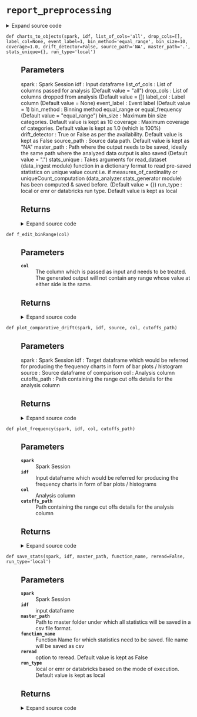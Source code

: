 # <code>report_preprocessing</code>
<details class="source">
<summary>
<span>Expand source code</span>
</summary>
<pre>
```python
import subprocess
from pathlib import Path

import numpy as np
import pandas as pd
import plotly.express as px
import plotly.graph_objects as go
import pyspark
from loguru import logger
from pyspark.sql import functions as F
from pyspark.sql import types as T
from pyspark.sql.window import Window

from anovos.data_analyzer.stats_generator import uniqueCount_computation
from anovos.data_ingest.data_ingest import read_dataset
from anovos.data_transformer.transformers import (
    outlier_categories,
    imputation_MMM,
    attribute_binning,
)
from anovos.shared.utils import attributeType_segregation, ends_with

global_theme = px.colors.sequential.Plasma
global_theme_r = px.colors.sequential.Plasma_r
global_plot_bg_color = "rgba(0,0,0,0)"
global_paper_bg_color = "rgba(0,0,0,0)"
num_cols = []
cat_cols = []


def master_to_local(master_path):
    """

    Parameters
    ----------
    master_path


    Returns
    -------

    """
    punctuations = ":"
    for x in master_path:
        if x in punctuations:
            local_path = master_path.replace(x, "")
            local_path = "/" + local_path
    return local_path


def save_stats(spark, idf, master_path, function_name, reread=False, run_type="local"):
    """

    Parameters
    ----------
    spark
        Spark Session
    idf
        input dataframe
    master_path
        Path to master folder under which all statistics will be saved in a csv file format.
    function_name
        Function Name for which statistics need to be saved. file name will be saved as csv
    reread
        option to reread. Default value is kept as False
    run_type
        local or emr or databricks based on the mode of execution. Default value is kept as local

    Returns
    -------

    """
    if run_type == "local":
        local_path = master_path
    elif run_type == "databricks":
        local_path = master_to_local(master_path)
    elif run_type == "emr":
        local_path = "report_stats"
    else:
        raise ValueError("Invalid run_type")

    Path(local_path).mkdir(parents=True, exist_ok=True)

    idf.toPandas().to_csv(ends_with(local_path) + function_name + ".csv", index=False)

    if run_type == "emr":
        bash_cmd = (
            "aws s3 cp "
            + ends_with(local_path)
            + function_name
            + ".csv "
            + ends_with(master_path)
        )

        subprocess.check_output(["bash", "-c", bash_cmd])

    if reread:
        odf = spark.read.csv(
            ends_with(master_path) + function_name + ".csv",
            header=True,
            inferSchema=True,
        )
        return odf


def edit_binRange(col):
    """

    Parameters
    ----------
    col
        The column which is passed as input and needs to be treated.
        The generated output will not contain any range whose value at either side is the same.

    Returns
    -------

    """
    try:
        list_col = col.split("-")
        deduped_col = list(set(list_col))
        if len(list_col) != len(deduped_col):
            return deduped_col[0]
        else:
            return col
    except Exception as e:
        logger.error(f"processing failed during edit_binRange, error {e}")
        pass


f_edit_binRange = F.udf(edit_binRange, T.StringType())


def binRange_to_binIdx(spark, col, cutoffs_path):
    """

    Parameters
    ----------
    spark
        Spark Session
    col
        The input column which is needed to by mapped with respective index
    cutoffs_path
        paths containing the range cutoffs applicable for each index

    Returns
    -------

    """
    bin_cutoffs = (
        spark.read.parquet(cutoffs_path)
        .where(F.col("attribute") == col)
        .select("parameters")
        .rdd.flatMap(lambda x: x)
        .collect()[0]
    )
    bin_ranges = []
    max_cat = len(bin_cutoffs) + 1
    for idx in range(0, max_cat):
        if idx == 0:
            bin_ranges.append("<= " + str(round(bin_cutoffs[idx], 4)))
        elif idx < (max_cat - 1):
            bin_ranges.append(
                str(round(bin_cutoffs[idx - 1], 4))
                + "-"
                + str(round(bin_cutoffs[idx], 4))
            )
        else:
            bin_ranges.append("> " + str(round(bin_cutoffs[idx - 1], 4)))
    mapping = spark.createDataFrame(
        zip(range(1, max_cat + 1), bin_ranges), schema=["bin_idx", col]
    )
    return mapping


def plot_frequency(spark, idf, col, cutoffs_path):
    """

    Parameters
    ----------
    spark
        Spark Session
    idf
        Input dataframe which would be referred for producing the frequency charts in form of
        bar plots / histograms
    col
        Analysis column
    cutoffs_path
        Path containing the range cut offs details for the analysis column

    Returns
    -------

    """
    odf = (
        idf.groupBy(col)
        .count()
        .withColumn(
            "count_%",
            100 * (F.col("count") / F.sum("count").over(Window.partitionBy())),
        )
        .withColumn(col, f_edit_binRange(col))
    )

    if col in cat_cols:
        odf_pd = odf.orderBy("count", ascending=False).toPandas().fillna("Missing")
        odf_pd.loc[odf_pd[col] == "others", col] = "others*"

    if col in num_cols:
        mapping = binRange_to_binIdx(spark, col, cutoffs_path)
        odf_pd = (
            odf.join(mapping, col, "left_outer")
            .orderBy("bin_idx")
            .toPandas()
            .fillna("Missing")
        )

    fig = px.bar(
        odf_pd,
        x=col,
        y="count",
        text=odf_pd["count_%"].apply(lambda x: "{0:1.2f}%".format(x)),
        color_discrete_sequence=global_theme,
    )
    fig.update_traces(textposition="outside")
    fig.update_layout(title_text=str("Frequency Distribution for " + str(col.upper())))
    fig.update_xaxes(type="category")
    # fig.update_layout(barmode='stack', xaxis={'categoryorder':'total descending'})
    fig.layout.plot_bgcolor = global_plot_bg_color
    fig.layout.paper_bgcolor = global_paper_bg_color
    # plotly.offline.plot(fig, auto_open=False, validate=False, filename=f"{base_loc}/{file_name_}bar_graph.html")

    return fig


def plot_outlier(spark, idf, col, split_var=None, sample_size=500000):
    """

    Parameters
    ----------
    spark
        Spark Session
    idf
        Input dataframe which would be referred for capturing the outliers in form of violin charts
    col
        Analysis column
    split_var
        Column which is needed. Default value is kept as None
    sample_size
        Maximum Sample size. Default value is kept as 500000

    Returns
    -------

    """
    idf_sample = idf.select(col).sample(
        False, min(1.0, float(sample_size) / idf.count()), 0
    )
    idf_sample.persist(pyspark.StorageLevel.MEMORY_AND_DISK).count()
    idf_imputed = imputation_MMM(spark, idf_sample)
    idf_pd = idf_imputed.toPandas()
    fig = px.violin(
        idf_pd,
        y=col,
        color=split_var,
        box=True,
        points="outliers",
        color_discrete_sequence=[global_theme_r[8], global_theme_r[4]],
    )
    fig.layout.plot_bgcolor = global_plot_bg_color
    fig.layout.paper_bgcolor = global_paper_bg_color
    fig.update_layout(
        legend=dict(orientation="h", x=0.5, yanchor="bottom", xanchor="center")
    )

    return fig


def plot_eventRate(spark, idf, col, label_col, event_label, cutoffs_path):
    """

    Parameters
    ----------
    spark
        Spark Session
    idf
        Input dataframe which would be referred for producing the frequency charts in form of bar plots / histogram
    col
        Analysis column
    label_col
        Label column
    event_label :
        Event label
    cutoffs_path :
        Path containing the range cut offs details for the analysis column

    Returns
    -------

    """

    odf = (
        idf.withColumn(
            label_col, F.when(F.col(label_col) == event_label, 1).otherwise(0)
        )
        .groupBy(col)
        .pivot(label_col)
        .count()
        .fillna(0, subset=["0", "1"])
        .withColumn("event_rate", 100 * (F.col("1") / (F.col("0") + F.col("1"))))
        .withColumn("attribute_name", F.lit(col))
        .withColumn(col, f_edit_binRange(col))
    )

    if col in cat_cols:
        odf_pd = odf.orderBy("event_rate", ascending=False).toPandas()
        odf_pd.loc[odf_pd[col] == "others", col] = "others*"

    if col in num_cols:
        mapping = binRange_to_binIdx(spark, col, cutoffs_path)
        odf_pd = odf.join(mapping, col, "left_outer").orderBy("bin_idx").toPandas()

    fig = px.bar(
        odf_pd,
        x=col,
        y="event_rate",
        text=odf_pd["event_rate"].apply(lambda x: "{0:1.2f}%".format(x)),
        color_discrete_sequence=global_theme,
    )
    fig.update_traces(textposition="outside")
    fig.update_layout(
        title_text=str(
            "Event Rate Distribution for "
            + str(col.upper())
            + str(" [Target Variable : " + str(event_label) + str("]"))
        )
    )
    fig.update_xaxes(type="category")
    fig.layout.plot_bgcolor = global_plot_bg_color
    fig.layout.paper_bgcolor = global_paper_bg_color
    # plotly.offline.plot(fig, auto_open=False, validate=False, filename=f"{base_loc}/{file_name_}feat_analysis_label.html")

    return fig


def plot_comparative_drift(spark, idf, source, col, cutoffs_path):
    """

    Parameters
    ----------
    spark :
        Spark Session
    idf :
        Target dataframe which would be referred for producing the frequency charts in form of bar plots / histogram
    source :
        Source dataframe of comparison
    col :
        Analysis column
    cutoffs_path :
        Path containing the range cut offs details for the analysis column

    Returns
    -------

    """
    odf = (
        idf.groupBy(col)
        .agg((F.count(col) / idf.count()).alias("countpct_target"))
        .fillna(np.nan, subset=[col])
    )

    if col in cat_cols:
        odf_pd = (
            odf.join(
                source.withColumnRenamed("p", "countpct_source").fillna(
                    np.nan, subset=[col]
                ),
                col,
                "full_outer",
            )
            .orderBy("countpct_target", ascending=False)
            .toPandas()
        )

    if col in num_cols:
        mapping = binRange_to_binIdx(spark, col, cutoffs_path)
        odf_pd = (
            odf.join(mapping, col, "left_outer")
            .fillna(np.nan, subset=["bin_idx"])
            .join(
                source.fillna(np.nan, subset=[col]).select(
                    F.col(col).alias("bin_idx"), F.col("p").alias("countpct_source")
                ),
                "bin_idx",
                "full_outer",
            )
            .orderBy("bin_idx")
            .toPandas()
        )

    odf_pd.fillna(
        {col: "Missing", "countpct_source": 0, "countpct_target": 0}, inplace=True
    )
    odf_pd["%_diff"] = (
        (odf_pd["countpct_target"] / odf_pd["countpct_source"]) - 1
    ) * 100
    fig = go.Figure()
    fig.add_bar(
        y=list(odf_pd.countpct_source.values),
        x=odf_pd[col],
        name="source",
        marker=dict(color=global_theme),
    )
    fig.update_traces(overwrite=True, marker={"opacity": 0.7})
    fig.add_bar(
        y=list(odf_pd.countpct_target.values),
        x=odf_pd[col],
        name="target",
        text=odf_pd["%_diff"].apply(lambda x: "{0:0.2f}%".format(x)),
        marker=dict(color=global_theme),
    )
    fig.update_traces(textposition="outside")
    fig.update_layout(
        paper_bgcolor=global_paper_bg_color,
        plot_bgcolor=global_plot_bg_color,
        showlegend=False,
    )
    fig.update_layout(
        title_text=str(
            "Drift Comparison for " + col + "<br><sup>(L->R : Source->Target)</sup>"
        )
    )
    fig.update_traces(marker=dict(color=global_theme))
    fig.update_xaxes(type="category")
    # fig.add_trace(go.Scatter(x=odf_pd[col], y=odf_pd.countpct_target.values, mode='lines+markers',
    #                        line=dict(color=px.colors.qualitative.Antique[10], width=3, dash='dot')))
    fig.update_layout(
        xaxis_tickfont_size=14,
        yaxis=dict(title="frequency", titlefont_size=16, tickfont_size=14),
    )

    return fig


def charts_to_objects(
    spark,
    idf,
    list_of_cols="all",
    drop_cols=[],
    label_col=None,
    event_label=1,
    bin_method="equal_range",
    bin_size=10,
    coverage=1.0,
    drift_detector=False,
    source_path="NA",
    master_path=".",
    stats_unique={},
    run_type="local",
):
    """

    Parameters
    ----------
    spark :
        Spark Session
    idf :
        Input dataframe
    list_of_cols :
        List of columns passed for analysis (Default value = "all")
    drop_cols :
        List of columns dropped from analysis (Default value = [])
    label_col :
        Label column (Default value = None)
    event_label :
        Event label (Default value = 1)
    bin_method :
        Binning method equal_range or equal_frequency (Default value = "equal_range")
    bin_size :
        Maximum bin size categories. Default value is kept as 10
    coverage :
        Maximum coverage of categories. Default value is kept as 1.0 (which is 100%)
    drift_detector :
        True or False as per the availability. Default value is kept as False
    source_path :
        Source data path. Default value is kept as "NA"
    master_path :
        Path where the output needs to be saved, ideally the same path where the analyzed data output is also saved (Default value = ".")
    stats_unique :
        Takes arguments for read_dataset (data_ingest module) function in a dictionary format
        to read pre-saved statistics on unique value count i.e. if measures_of_cardinality or
        uniqueCount_computation (data_analyzer.stats_generator module) has been computed & saved before. (Default value = {})
    run_type :
        local or emr or databricks run type. Default value is kept as local

    Returns
    -------

    """

    global num_cols
    global cat_cols

    if list_of_cols == "all":
        num_cols, cat_cols, other_cols = attributeType_segregation(idf)
        list_of_cols = num_cols + cat_cols
    if isinstance(list_of_cols, str):
        list_of_cols = [x.strip() for x in list_of_cols.split("|")]
    if isinstance(drop_cols, str):
        drop_cols = [x.strip() for x in drop_cols.split("|")]

    if stats_unique == {}:
        remove_cols = (
            uniqueCount_computation(spark, idf, list_of_cols)
            .where(F.col("unique_values") < 2)
            .select("attribute")
            .rdd.flatMap(lambda x: x)
            .collect()
        )
    else:
        remove_cols = (
            read_dataset(spark, **stats_unique)
            .where(F.col("unique_values") < 2)
            .select("attribute")
            .rdd.flatMap(lambda x: x)
            .collect()
        )

    list_of_cols = list(
        set([e for e in list_of_cols if e not in (drop_cols + remove_cols)])
    )

    if any(x not in idf.columns for x in list_of_cols) | (len(list_of_cols) == 0):
        raise TypeError("Invalid input for Column(s)")

    num_cols, cat_cols, other_cols = attributeType_segregation(idf.select(list_of_cols))

    if cat_cols:
        idf_cleaned = outlier_categories(
            spark, idf, list_of_cols=cat_cols, coverage=coverage, max_category=bin_size
        )
    else:
        idf_cleaned = idf

    if drift_detector:
        encoding_model_exists = True
        binned_cols = (
            spark.read.parquet(source_path + "/drift_statistics/attribute_binning")
            .select("attribute")
            .rdd.flatMap(lambda x: x)
            .collect()
        )
        to_be_binned = [e for e in num_cols if e not in binned_cols]
    else:
        encoding_model_exists = False
        binned_cols = []
        to_be_binned = num_cols

    if to_be_binned:
        idf_encoded = attribute_binning(
            spark,
            idf_cleaned,
            list_of_cols=to_be_binned,
            method_type=bin_method,
            bin_size=bin_size,
            bin_dtype="categorical",
            pre_existing_model=False,
            model_path=source_path + "/charts_to_objects",
            output_mode="append",
        )
    else:
        idf_encoded = idf_cleaned

    if binned_cols:
        idf_encoded = attribute_binning(
            spark,
            idf_encoded,
            list_of_cols=binned_cols,
            method_type=bin_method,
            bin_size=bin_size,
            bin_dtype="categorical",
            pre_existing_model=True,
            model_path=source_path + "/drift_statistics",
            output_mode="append",
        )

    cutoffs_path1 = source_path + "/charts_to_objects/attribute_binning"
    cutoffs_path2 = source_path + "/drift_statistics/attribute_binning"

    idf_encoded.persist(pyspark.StorageLevel.MEMORY_AND_DISK)

    if run_type == "local":
        local_path = master_path
    elif run_type == "databricks":
        local_path = master_to_local(master_path)
    elif run_type == "emr":
        local_path = "report_stats"
    else:
        raise ValueError("Invalid run_type")

    Path(local_path).mkdir(parents=True, exist_ok=True)

    for idx, col in enumerate(list_of_cols):

        if col in binned_cols:
            cutoffs_path = cutoffs_path2
        else:
            cutoffs_path = cutoffs_path1

        if col in cat_cols:
            f = plot_frequency(spark, idf_encoded, col, cutoffs_path)
            f.write_json(ends_with(local_path) + "freqDist_" + col)

            if label_col:
                if col != label_col:
                    f = plot_eventRate(
                        spark, idf_encoded, col, label_col, event_label, cutoffs_path
                    )
                    f.write_json(ends_with(local_path) + "eventDist_" + col)

            if drift_detector:
                try:
                    frequency_path = (
                        source_path + "/drift_statistics/frequency_counts/" + col
                    )
                    idf_source = spark.read.csv(
                        frequency_path, header=True, inferSchema=True
                    )
                    f = plot_comparative_drift(
                        spark, idf_encoded, idf_source, col, cutoffs_path
                    )
                    f.write_json(ends_with(local_path) + "drift_" + col)
                except Exception as e:
                    logger.error(f"processing failed during drift detection, error {e}")
                    pass

        if col in num_cols:
            f = plot_outlier(spark, idf, col, split_var=None)
            f.write_json(ends_with(local_path) + "outlier_" + col)
            f = plot_frequency(
                spark,
                idf_encoded.drop(col).withColumnRenamed(col + "_binned", col),
                col,
                cutoffs_path,
            )
            f.write_json(ends_with(local_path) + "freqDist_" + col)

            if label_col:
                if col != label_col:
                    f = plot_eventRate(
                        spark,
                        idf_encoded.drop(col).withColumnRenamed(col + "_binned", col),
                        col,
                        label_col,
                        event_label,
                        cutoffs_path,
                    )
                    f.write_json(ends_with(local_path) + "eventDist_" + col)

            if drift_detector:
                try:
                    frequency_path = (
                        source_path + "/drift_statistics/frequency_counts/" + col
                    )
                    idf_source = spark.read.csv(
                        frequency_path, header=True, inferSchema=True
                    )
                    f = plot_comparative_drift(
                        spark,
                        idf_encoded.drop(col).withColumnRenamed(col + "_binned", col),
                        idf_source,
                        col,
                        cutoffs_path,
                    )
                    f.write_json(ends_with(local_path) + "drift_" + col)
                except Exception as e:
                    logger.error(f"processing failed during drift detection, error {e}")
                    pass

    pd.DataFrame(idf.dtypes, columns=["attribute", "data_type"]).to_csv(
        ends_with(local_path) + "data_type.csv", index=False
    )

    if run_type == "emr":
        bash_cmd = (
            "aws s3 cp --recursive "
            + ends_with(local_path)
            + " "
            + ends_with(master_path)
        )

        subprocess.check_output(["bash", "-c", bash_cmd])
```
</pre>
</details>
## Functions
<dl>
<dt id="anovos.data_report.report_preprocessing.binRange_to_binIdx"><code class="name flex">
<span>def <span class="ident">binRange_to_binIdx</span></span>(<span>spark, col, cutoffs_path)</span>
</code></dt>
<dd>
<div class="desc"><h2 id="parameters">Parameters</h2>
<dl>
<dt><strong><code>spark</code></strong></dt>
<dd>Spark Session</dd>
<dt><strong><code>col</code></strong></dt>
<dd>The input column which is needed to by mapped with respective index</dd>
<dt><strong><code>cutoffs_path</code></strong></dt>
<dd>paths containing the range cutoffs applicable for each index</dd>
</dl>
<h2 id="returns">Returns</h2></div>
<details class="source">
<summary>
<span>Expand source code</span>
</summary>
<pre>
```python
def binRange_to_binIdx(spark, col, cutoffs_path):
    """

    Parameters
    ----------
    spark
        Spark Session
    col
        The input column which is needed to by mapped with respective index
    cutoffs_path
        paths containing the range cutoffs applicable for each index

    Returns
    -------

    """
    bin_cutoffs = (
        spark.read.parquet(cutoffs_path)
        .where(F.col("attribute") == col)
        .select("parameters")
        .rdd.flatMap(lambda x: x)
        .collect()[0]
    )
    bin_ranges = []
    max_cat = len(bin_cutoffs) + 1
    for idx in range(0, max_cat):
        if idx == 0:
            bin_ranges.append("<= " + str(round(bin_cutoffs[idx], 4)))
        elif idx < (max_cat - 1):
            bin_ranges.append(
                str(round(bin_cutoffs[idx - 1], 4))
                + "-"
                + str(round(bin_cutoffs[idx], 4))
            )
        else:
            bin_ranges.append("> " + str(round(bin_cutoffs[idx - 1], 4)))
    mapping = spark.createDataFrame(
        zip(range(1, max_cat + 1), bin_ranges), schema=["bin_idx", col]
    )
    return mapping
```
</pre>
</details>
</dd>
<dt id="anovos.data_report.report_preprocessing.charts_to_objects"><code class="name flex">
<span>def <span class="ident">charts_to_objects</span></span>(<span>spark, idf, list_of_cols='all', drop_cols=[], label_col=None, event_label=1, bin_method='equal_range', bin_size=10, coverage=1.0, drift_detector=False, source_path='NA', master_path='.', stats_unique={}, run_type='local')</span>
</code></dt>
<dd>
<div class="desc"><h2 id="parameters">Parameters</h2>
<p>spark :
Spark Session
idf :
Input dataframe
list_of_cols :
List of columns passed for analysis (Default value = "all")
drop_cols :
List of columns dropped from analysis (Default value = [])
label_col :
Label column (Default value = None)
event_label :
Event label (Default value = 1)
bin_method :
Binning method equal_range or equal_frequency (Default value = "equal_range")
bin_size :
Maximum bin size categories. Default value is kept as 10
coverage :
Maximum coverage of categories. Default value is kept as 1.0 (which is 100%)
drift_detector :
True or False as per the availability. Default value is kept as False
source_path :
Source data path. Default value is kept as "NA"
master_path :
Path where the output needs to be saved, ideally the same path where the analyzed data output is also saved (Default value = ".")
stats_unique :
Takes arguments for read_dataset (data_ingest module) function in a dictionary format
to read pre-saved statistics on unique value count i.e. if measures_of_cardinality or
uniqueCount_computation (data_analyzer.stats_generator module) has been computed &amp; saved before. (Default value = {})
run_type :
local or emr or databricks run type. Default value is kept as local</p>
<h2 id="returns">Returns</h2></div>
<details class="source">
<summary>
<span>Expand source code</span>
</summary>
<pre>
```python
def charts_to_objects(
    spark,
    idf,
    list_of_cols="all",
    drop_cols=[],
    label_col=None,
    event_label=1,
    bin_method="equal_range",
    bin_size=10,
    coverage=1.0,
    drift_detector=False,
    source_path="NA",
    master_path=".",
    stats_unique={},
    run_type="local",
):
    """

    Parameters
    ----------
    spark :
        Spark Session
    idf :
        Input dataframe
    list_of_cols :
        List of columns passed for analysis (Default value = "all")
    drop_cols :
        List of columns dropped from analysis (Default value = [])
    label_col :
        Label column (Default value = None)
    event_label :
        Event label (Default value = 1)
    bin_method :
        Binning method equal_range or equal_frequency (Default value = "equal_range")
    bin_size :
        Maximum bin size categories. Default value is kept as 10
    coverage :
        Maximum coverage of categories. Default value is kept as 1.0 (which is 100%)
    drift_detector :
        True or False as per the availability. Default value is kept as False
    source_path :
        Source data path. Default value is kept as "NA"
    master_path :
        Path where the output needs to be saved, ideally the same path where the analyzed data output is also saved (Default value = ".")
    stats_unique :
        Takes arguments for read_dataset (data_ingest module) function in a dictionary format
        to read pre-saved statistics on unique value count i.e. if measures_of_cardinality or
        uniqueCount_computation (data_analyzer.stats_generator module) has been computed & saved before. (Default value = {})
    run_type :
        local or emr or databricks run type. Default value is kept as local

    Returns
    -------

    """

    global num_cols
    global cat_cols

    if list_of_cols == "all":
        num_cols, cat_cols, other_cols = attributeType_segregation(idf)
        list_of_cols = num_cols + cat_cols
    if isinstance(list_of_cols, str):
        list_of_cols = [x.strip() for x in list_of_cols.split("|")]
    if isinstance(drop_cols, str):
        drop_cols = [x.strip() for x in drop_cols.split("|")]

    if stats_unique == {}:
        remove_cols = (
            uniqueCount_computation(spark, idf, list_of_cols)
            .where(F.col("unique_values") < 2)
            .select("attribute")
            .rdd.flatMap(lambda x: x)
            .collect()
        )
    else:
        remove_cols = (
            read_dataset(spark, **stats_unique)
            .where(F.col("unique_values") < 2)
            .select("attribute")
            .rdd.flatMap(lambda x: x)
            .collect()
        )

    list_of_cols = list(
        set([e for e in list_of_cols if e not in (drop_cols + remove_cols)])
    )

    if any(x not in idf.columns for x in list_of_cols) | (len(list_of_cols) == 0):
        raise TypeError("Invalid input for Column(s)")

    num_cols, cat_cols, other_cols = attributeType_segregation(idf.select(list_of_cols))

    if cat_cols:
        idf_cleaned = outlier_categories(
            spark, idf, list_of_cols=cat_cols, coverage=coverage, max_category=bin_size
        )
    else:
        idf_cleaned = idf

    if drift_detector:
        encoding_model_exists = True
        binned_cols = (
            spark.read.parquet(source_path + "/drift_statistics/attribute_binning")
            .select("attribute")
            .rdd.flatMap(lambda x: x)
            .collect()
        )
        to_be_binned = [e for e in num_cols if e not in binned_cols]
    else:
        encoding_model_exists = False
        binned_cols = []
        to_be_binned = num_cols

    if to_be_binned:
        idf_encoded = attribute_binning(
            spark,
            idf_cleaned,
            list_of_cols=to_be_binned,
            method_type=bin_method,
            bin_size=bin_size,
            bin_dtype="categorical",
            pre_existing_model=False,
            model_path=source_path + "/charts_to_objects",
            output_mode="append",
        )
    else:
        idf_encoded = idf_cleaned

    if binned_cols:
        idf_encoded = attribute_binning(
            spark,
            idf_encoded,
            list_of_cols=binned_cols,
            method_type=bin_method,
            bin_size=bin_size,
            bin_dtype="categorical",
            pre_existing_model=True,
            model_path=source_path + "/drift_statistics",
            output_mode="append",
        )

    cutoffs_path1 = source_path + "/charts_to_objects/attribute_binning"
    cutoffs_path2 = source_path + "/drift_statistics/attribute_binning"

    idf_encoded.persist(pyspark.StorageLevel.MEMORY_AND_DISK)

    if run_type == "local":
        local_path = master_path
    elif run_type == "databricks":
        local_path = master_to_local(master_path)
    elif run_type == "emr":
        local_path = "report_stats"
    else:
        raise ValueError("Invalid run_type")

    Path(local_path).mkdir(parents=True, exist_ok=True)

    for idx, col in enumerate(list_of_cols):

        if col in binned_cols:
            cutoffs_path = cutoffs_path2
        else:
            cutoffs_path = cutoffs_path1

        if col in cat_cols:
            f = plot_frequency(spark, idf_encoded, col, cutoffs_path)
            f.write_json(ends_with(local_path) + "freqDist_" + col)

            if label_col:
                if col != label_col:
                    f = plot_eventRate(
                        spark, idf_encoded, col, label_col, event_label, cutoffs_path
                    )
                    f.write_json(ends_with(local_path) + "eventDist_" + col)

            if drift_detector:
                try:
                    frequency_path = (
                        source_path + "/drift_statistics/frequency_counts/" + col
                    )
                    idf_source = spark.read.csv(
                        frequency_path, header=True, inferSchema=True
                    )
                    f = plot_comparative_drift(
                        spark, idf_encoded, idf_source, col, cutoffs_path
                    )
                    f.write_json(ends_with(local_path) + "drift_" + col)
                except Exception as e:
                    logger.error(f"processing failed during drift detection, error {e}")
                    pass

        if col in num_cols:
            f = plot_outlier(spark, idf, col, split_var=None)
            f.write_json(ends_with(local_path) + "outlier_" + col)
            f = plot_frequency(
                spark,
                idf_encoded.drop(col).withColumnRenamed(col + "_binned", col),
                col,
                cutoffs_path,
            )
            f.write_json(ends_with(local_path) + "freqDist_" + col)

            if label_col:
                if col != label_col:
                    f = plot_eventRate(
                        spark,
                        idf_encoded.drop(col).withColumnRenamed(col + "_binned", col),
                        col,
                        label_col,
                        event_label,
                        cutoffs_path,
                    )
                    f.write_json(ends_with(local_path) + "eventDist_" + col)

            if drift_detector:
                try:
                    frequency_path = (
                        source_path + "/drift_statistics/frequency_counts/" + col
                    )
                    idf_source = spark.read.csv(
                        frequency_path, header=True, inferSchema=True
                    )
                    f = plot_comparative_drift(
                        spark,
                        idf_encoded.drop(col).withColumnRenamed(col + "_binned", col),
                        idf_source,
                        col,
                        cutoffs_path,
                    )
                    f.write_json(ends_with(local_path) + "drift_" + col)
                except Exception as e:
                    logger.error(f"processing failed during drift detection, error {e}")
                    pass

    pd.DataFrame(idf.dtypes, columns=["attribute", "data_type"]).to_csv(
        ends_with(local_path) + "data_type.csv", index=False
    )

    if run_type == "emr":
        bash_cmd = (
            "aws s3 cp --recursive "
            + ends_with(local_path)
            + " "
            + ends_with(master_path)
        )

        subprocess.check_output(["bash", "-c", bash_cmd])
```
</pre>
</details>
</dd>
<dt id="anovos.data_report.report_preprocessing.edit_binRange"><code class="name flex">
<span>def <span class="ident">edit_binRange</span></span>(<span>col)</span>
</code></dt>
<dd>
<div class="desc"><h2 id="parameters">Parameters</h2>
<dl>
<dt><strong><code>col</code></strong></dt>
<dd>The column which is passed as input and needs to be treated.
The generated output will not contain any range whose value at either side is the same.</dd>
</dl>
<h2 id="returns">Returns</h2></div>
<details class="source">
<summary>
<span>Expand source code</span>
</summary>
<pre>
```python
def edit_binRange(col):
    """

    Parameters
    ----------
    col
        The column which is passed as input and needs to be treated.
        The generated output will not contain any range whose value at either side is the same.

    Returns
    -------

    """
    try:
        list_col = col.split("-")
        deduped_col = list(set(list_col))
        if len(list_col) != len(deduped_col):
            return deduped_col[0]
        else:
            return col
    except Exception as e:
        logger.error(f"processing failed during edit_binRange, error {e}")
        pass
```
</pre>
</details>
</dd>
<dt id="anovos.data_report.report_preprocessing.f_edit_binRange"><code class="name flex">
<span>def <span class="ident">f_edit_binRange</span></span>(<span>col)</span>
</code></dt>
<dd>
<div class="desc"><h2 id="parameters">Parameters</h2>
<dl>
<dt><strong><code>col</code></strong></dt>
<dd>The column which is passed as input and needs to be treated.
The generated output will not contain any range whose value at either side is the same.</dd>
</dl>
<h2 id="returns">Returns</h2></div>
<details class="source">
<summary>
<span>Expand source code</span>
</summary>
<pre>
```python
def edit_binRange(col):
    """

    Parameters
    ----------
    col
        The column which is passed as input and needs to be treated.
        The generated output will not contain any range whose value at either side is the same.

    Returns
    -------

    """
    try:
        list_col = col.split("-")
        deduped_col = list(set(list_col))
        if len(list_col) != len(deduped_col):
            return deduped_col[0]
        else:
            return col
    except Exception as e:
        logger.error(f"processing failed during edit_binRange, error {e}")
        pass
```
</pre>
</details>
</dd>
<dt id="anovos.data_report.report_preprocessing.master_to_local"><code class="name flex">
<span>def <span class="ident">master_to_local</span></span>(<span>master_path)</span>
</code></dt>
<dd>
<div class="desc"><h2 id="parameters">Parameters</h2>
<dl>
<dt><strong><code>master_path</code></strong></dt>
<dd>&nbsp;</dd>
</dl>
<h2 id="returns">Returns</h2></div>
<details class="source">
<summary>
<span>Expand source code</span>
</summary>
<pre>
```python
def master_to_local(master_path):
    """

    Parameters
    ----------
    master_path


    Returns
    -------

    """
    punctuations = ":"
    for x in master_path:
        if x in punctuations:
            local_path = master_path.replace(x, "")
            local_path = "/" + local_path
    return local_path
```
</pre>
</details>
</dd>
<dt id="anovos.data_report.report_preprocessing.plot_comparative_drift"><code class="name flex">
<span>def <span class="ident">plot_comparative_drift</span></span>(<span>spark, idf, source, col, cutoffs_path)</span>
</code></dt>
<dd>
<div class="desc"><h2 id="parameters">Parameters</h2>
<p>spark :
Spark Session
idf :
Target dataframe which would be referred for producing the frequency charts in form of bar plots / histogram
source :
Source dataframe of comparison
col :
Analysis column
cutoffs_path :
Path containing the range cut offs details for the analysis column</p>
<h2 id="returns">Returns</h2></div>
<details class="source">
<summary>
<span>Expand source code</span>
</summary>
<pre>
```python
def plot_comparative_drift(spark, idf, source, col, cutoffs_path):
    """

    Parameters
    ----------
    spark :
        Spark Session
    idf :
        Target dataframe which would be referred for producing the frequency charts in form of bar plots / histogram
    source :
        Source dataframe of comparison
    col :
        Analysis column
    cutoffs_path :
        Path containing the range cut offs details for the analysis column

    Returns
    -------

    """
    odf = (
        idf.groupBy(col)
        .agg((F.count(col) / idf.count()).alias("countpct_target"))
        .fillna(np.nan, subset=[col])
    )

    if col in cat_cols:
        odf_pd = (
            odf.join(
                source.withColumnRenamed("p", "countpct_source").fillna(
                    np.nan, subset=[col]
                ),
                col,
                "full_outer",
            )
            .orderBy("countpct_target", ascending=False)
            .toPandas()
        )

    if col in num_cols:
        mapping = binRange_to_binIdx(spark, col, cutoffs_path)
        odf_pd = (
            odf.join(mapping, col, "left_outer")
            .fillna(np.nan, subset=["bin_idx"])
            .join(
                source.fillna(np.nan, subset=[col]).select(
                    F.col(col).alias("bin_idx"), F.col("p").alias("countpct_source")
                ),
                "bin_idx",
                "full_outer",
            )
            .orderBy("bin_idx")
            .toPandas()
        )

    odf_pd.fillna(
        {col: "Missing", "countpct_source": 0, "countpct_target": 0}, inplace=True
    )
    odf_pd["%_diff"] = (
        (odf_pd["countpct_target"] / odf_pd["countpct_source"]) - 1
    ) * 100
    fig = go.Figure()
    fig.add_bar(
        y=list(odf_pd.countpct_source.values),
        x=odf_pd[col],
        name="source",
        marker=dict(color=global_theme),
    )
    fig.update_traces(overwrite=True, marker={"opacity": 0.7})
    fig.add_bar(
        y=list(odf_pd.countpct_target.values),
        x=odf_pd[col],
        name="target",
        text=odf_pd["%_diff"].apply(lambda x: "{0:0.2f}%".format(x)),
        marker=dict(color=global_theme),
    )
    fig.update_traces(textposition="outside")
    fig.update_layout(
        paper_bgcolor=global_paper_bg_color,
        plot_bgcolor=global_plot_bg_color,
        showlegend=False,
    )
    fig.update_layout(
        title_text=str(
            "Drift Comparison for " + col + "<br><sup>(L->R : Source->Target)</sup>"
        )
    )
    fig.update_traces(marker=dict(color=global_theme))
    fig.update_xaxes(type="category")
    # fig.add_trace(go.Scatter(x=odf_pd[col], y=odf_pd.countpct_target.values, mode='lines+markers',
    #                        line=dict(color=px.colors.qualitative.Antique[10], width=3, dash='dot')))
    fig.update_layout(
        xaxis_tickfont_size=14,
        yaxis=dict(title="frequency", titlefont_size=16, tickfont_size=14),
    )

    return fig
```
</pre>
</details>
</dd>
<dt id="anovos.data_report.report_preprocessing.plot_eventRate"><code class="name flex">
<span>def <span class="ident">plot_eventRate</span></span>(<span>spark, idf, col, label_col, event_label, cutoffs_path)</span>
</code></dt>
<dd>
<div class="desc"><h2 id="parameters">Parameters</h2>
<dl>
<dt><strong><code>spark</code></strong></dt>
<dd>Spark Session</dd>
<dt><strong><code>idf</code></strong></dt>
<dd>Input dataframe which would be referred for producing the frequency charts in form of bar plots / histogram</dd>
<dt><strong><code>col</code></strong></dt>
<dd>Analysis column</dd>
<dt><strong><code>label_col</code></strong></dt>
<dd>Label column</dd>
</dl>
<p>event_label :
Event label
cutoffs_path :
Path containing the range cut offs details for the analysis column</p>
<h2 id="returns">Returns</h2></div>
<details class="source">
<summary>
<span>Expand source code</span>
</summary>
<pre>
```python
def plot_eventRate(spark, idf, col, label_col, event_label, cutoffs_path):
    """

    Parameters
    ----------
    spark
        Spark Session
    idf
        Input dataframe which would be referred for producing the frequency charts in form of bar plots / histogram
    col
        Analysis column
    label_col
        Label column
    event_label :
        Event label
    cutoffs_path :
        Path containing the range cut offs details for the analysis column

    Returns
    -------

    """

    odf = (
        idf.withColumn(
            label_col, F.when(F.col(label_col) == event_label, 1).otherwise(0)
        )
        .groupBy(col)
        .pivot(label_col)
        .count()
        .fillna(0, subset=["0", "1"])
        .withColumn("event_rate", 100 * (F.col("1") / (F.col("0") + F.col("1"))))
        .withColumn("attribute_name", F.lit(col))
        .withColumn(col, f_edit_binRange(col))
    )

    if col in cat_cols:
        odf_pd = odf.orderBy("event_rate", ascending=False).toPandas()
        odf_pd.loc[odf_pd[col] == "others", col] = "others*"

    if col in num_cols:
        mapping = binRange_to_binIdx(spark, col, cutoffs_path)
        odf_pd = odf.join(mapping, col, "left_outer").orderBy("bin_idx").toPandas()

    fig = px.bar(
        odf_pd,
        x=col,
        y="event_rate",
        text=odf_pd["event_rate"].apply(lambda x: "{0:1.2f}%".format(x)),
        color_discrete_sequence=global_theme,
    )
    fig.update_traces(textposition="outside")
    fig.update_layout(
        title_text=str(
            "Event Rate Distribution for "
            + str(col.upper())
            + str(" [Target Variable : " + str(event_label) + str("]"))
        )
    )
    fig.update_xaxes(type="category")
    fig.layout.plot_bgcolor = global_plot_bg_color
    fig.layout.paper_bgcolor = global_paper_bg_color
    # plotly.offline.plot(fig, auto_open=False, validate=False, filename=f"{base_loc}/{file_name_}feat_analysis_label.html")

    return fig
```
</pre>
</details>
</dd>
<dt id="anovos.data_report.report_preprocessing.plot_frequency"><code class="name flex">
<span>def <span class="ident">plot_frequency</span></span>(<span>spark, idf, col, cutoffs_path)</span>
</code></dt>
<dd>
<div class="desc"><h2 id="parameters">Parameters</h2>
<dl>
<dt><strong><code>spark</code></strong></dt>
<dd>Spark Session</dd>
<dt><strong><code>idf</code></strong></dt>
<dd>Input dataframe which would be referred for producing the frequency charts in form of
bar plots / histograms</dd>
<dt><strong><code>col</code></strong></dt>
<dd>Analysis column</dd>
<dt><strong><code>cutoffs_path</code></strong></dt>
<dd>Path containing the range cut offs details for the analysis column</dd>
</dl>
<h2 id="returns">Returns</h2></div>
<details class="source">
<summary>
<span>Expand source code</span>
</summary>
<pre>
```python
def plot_frequency(spark, idf, col, cutoffs_path):
    """

    Parameters
    ----------
    spark
        Spark Session
    idf
        Input dataframe which would be referred for producing the frequency charts in form of
        bar plots / histograms
    col
        Analysis column
    cutoffs_path
        Path containing the range cut offs details for the analysis column

    Returns
    -------

    """
    odf = (
        idf.groupBy(col)
        .count()
        .withColumn(
            "count_%",
            100 * (F.col("count") / F.sum("count").over(Window.partitionBy())),
        )
        .withColumn(col, f_edit_binRange(col))
    )

    if col in cat_cols:
        odf_pd = odf.orderBy("count", ascending=False).toPandas().fillna("Missing")
        odf_pd.loc[odf_pd[col] == "others", col] = "others*"

    if col in num_cols:
        mapping = binRange_to_binIdx(spark, col, cutoffs_path)
        odf_pd = (
            odf.join(mapping, col, "left_outer")
            .orderBy("bin_idx")
            .toPandas()
            .fillna("Missing")
        )

    fig = px.bar(
        odf_pd,
        x=col,
        y="count",
        text=odf_pd["count_%"].apply(lambda x: "{0:1.2f}%".format(x)),
        color_discrete_sequence=global_theme,
    )
    fig.update_traces(textposition="outside")
    fig.update_layout(title_text=str("Frequency Distribution for " + str(col.upper())))
    fig.update_xaxes(type="category")
    # fig.update_layout(barmode='stack', xaxis={'categoryorder':'total descending'})
    fig.layout.plot_bgcolor = global_plot_bg_color
    fig.layout.paper_bgcolor = global_paper_bg_color
    # plotly.offline.plot(fig, auto_open=False, validate=False, filename=f"{base_loc}/{file_name_}bar_graph.html")

    return fig
```
</pre>
</details>
</dd>
<dt id="anovos.data_report.report_preprocessing.plot_outlier"><code class="name flex">
<span>def <span class="ident">plot_outlier</span></span>(<span>spark, idf, col, split_var=None, sample_size=500000)</span>
</code></dt>
<dd>
<div class="desc"><h2 id="parameters">Parameters</h2>
<dl>
<dt><strong><code>spark</code></strong></dt>
<dd>Spark Session</dd>
<dt><strong><code>idf</code></strong></dt>
<dd>Input dataframe which would be referred for capturing the outliers in form of violin charts</dd>
<dt><strong><code>col</code></strong></dt>
<dd>Analysis column</dd>
<dt><strong><code>split_var</code></strong></dt>
<dd>Column which is needed. Default value is kept as None</dd>
<dt><strong><code>sample_size</code></strong></dt>
<dd>Maximum Sample size. Default value is kept as 500000</dd>
</dl>
<h2 id="returns">Returns</h2></div>
<details class="source">
<summary>
<span>Expand source code</span>
</summary>
<pre>
```python
def plot_outlier(spark, idf, col, split_var=None, sample_size=500000):
    """

    Parameters
    ----------
    spark
        Spark Session
    idf
        Input dataframe which would be referred for capturing the outliers in form of violin charts
    col
        Analysis column
    split_var
        Column which is needed. Default value is kept as None
    sample_size
        Maximum Sample size. Default value is kept as 500000

    Returns
    -------

    """
    idf_sample = idf.select(col).sample(
        False, min(1.0, float(sample_size) / idf.count()), 0
    )
    idf_sample.persist(pyspark.StorageLevel.MEMORY_AND_DISK).count()
    idf_imputed = imputation_MMM(spark, idf_sample)
    idf_pd = idf_imputed.toPandas()
    fig = px.violin(
        idf_pd,
        y=col,
        color=split_var,
        box=True,
        points="outliers",
        color_discrete_sequence=[global_theme_r[8], global_theme_r[4]],
    )
    fig.layout.plot_bgcolor = global_plot_bg_color
    fig.layout.paper_bgcolor = global_paper_bg_color
    fig.update_layout(
        legend=dict(orientation="h", x=0.5, yanchor="bottom", xanchor="center")
    )

    return fig
```
</pre>
</details>
</dd>
<dt id="anovos.data_report.report_preprocessing.save_stats"><code class="name flex">
<span>def <span class="ident">save_stats</span></span>(<span>spark, idf, master_path, function_name, reread=False, run_type='local')</span>
</code></dt>
<dd>
<div class="desc"><h2 id="parameters">Parameters</h2>
<dl>
<dt><strong><code>spark</code></strong></dt>
<dd>Spark Session</dd>
<dt><strong><code>idf</code></strong></dt>
<dd>input dataframe</dd>
<dt><strong><code>master_path</code></strong></dt>
<dd>Path to master folder under which all statistics will be saved in a csv file format.</dd>
<dt><strong><code>function_name</code></strong></dt>
<dd>Function Name for which statistics need to be saved. file name will be saved as csv</dd>
<dt><strong><code>reread</code></strong></dt>
<dd>option to reread. Default value is kept as False</dd>
<dt><strong><code>run_type</code></strong></dt>
<dd>local or emr or databricks based on the mode of execution. Default value is kept as local</dd>
</dl>
<h2 id="returns">Returns</h2></div>
<details class="source">
<summary>
<span>Expand source code</span>
</summary>
<pre>
```python
def save_stats(spark, idf, master_path, function_name, reread=False, run_type="local"):
    """

    Parameters
    ----------
    spark
        Spark Session
    idf
        input dataframe
    master_path
        Path to master folder under which all statistics will be saved in a csv file format.
    function_name
        Function Name for which statistics need to be saved. file name will be saved as csv
    reread
        option to reread. Default value is kept as False
    run_type
        local or emr or databricks based on the mode of execution. Default value is kept as local

    Returns
    -------

    """
    if run_type == "local":
        local_path = master_path
    elif run_type == "databricks":
        local_path = master_to_local(master_path)
    elif run_type == "emr":
        local_path = "report_stats"
    else:
        raise ValueError("Invalid run_type")

    Path(local_path).mkdir(parents=True, exist_ok=True)

    idf.toPandas().to_csv(ends_with(local_path) + function_name + ".csv", index=False)

    if run_type == "emr":
        bash_cmd = (
            "aws s3 cp "
            + ends_with(local_path)
            + function_name
            + ".csv "
            + ends_with(master_path)
        )

        subprocess.check_output(["bash", "-c", bash_cmd])

    if reread:
        odf = spark.read.csv(
            ends_with(master_path) + function_name + ".csv",
            header=True,
            inferSchema=True,
        )
        return odf
```
</pre>
</details>
</dd>
</dl>